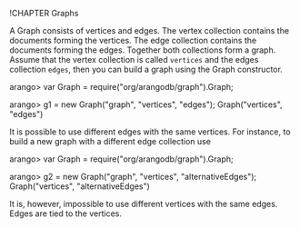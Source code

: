 !CHAPTER Graphs

A Graph consists of vertices and edges. The vertex collection contains the
documents forming the vertices. The edge collection contains the documents
forming the edges. Together both collections form a graph. Assume that the
vertex collection is called `vertices` and the edges collection `edges`, then
you can build a graph using the Graph constructor.

  arango> var Graph = require("org/arangodb/graph").Graph;

  arango> g1 = new Graph("graph", "vertices", "edges");
  Graph("vertices", "edges")

<!--
@verbinclude graph25
-->

It is possible to use different edges with the same vertices. For instance, to
build a new graph with a different edge collection use

  arango> var Graph = require("org/arangodb/graph").Graph;

  arango> g2 = new Graph("graph", "vertices", "alternativeEdges");
  Graph("vertices", "alternativeEdges")

<!--
@verbinclude graph26
-->
It is, however, impossible to use different vertices with the same edges. Edges
are tied to the vertices.
